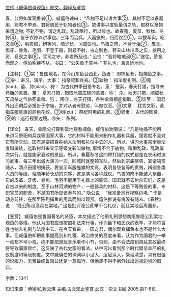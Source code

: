 [左传《臧僖伯谏观鱼》原文、翻译及鉴赏](https://www.vrrw.net/wx/13980.html)

春，公将如棠观鱼者①。臧僖伯谏曰： “凡物不足以讲大事②，其材不足以备器用，则君不举焉。君将纳民于轨物者也③。故讲事以度轨量谓之轨，取材以章物采谓之物; 不轨不物，谓之乱政。乱政亟行，所以败也。故春蒐、夏苗、秋狝、冬狩④，皆于农隙以讲事也。三年而治兵，入而振旅，归而饮至⑤，以数军实。昭文章⑥，明贵贱，辨等列，顺少长，习威仪也。鸟兽之肉，不登于俎⑦，皮革、齿牙、骨角、毛羽，不登于器，则君不射，古之制也。若夫山林川泽之实，器用之资，皂隶之事⑧，官司之守，非君所及也。” 公曰：“吾将略地焉⑨。”遂往，陈鱼而观之。僖伯称疾不从。书曰： “公矢鱼于棠⑩。” 非礼也，且言远地也。

【注释】 ①棠：鲁国地名，在今山东鱼台西北。鱼者： 即捕鱼者，指捕鱼之事。②讲：讲习，演示。大事： 指祭祀和兵戎。③轨物： 指法度礼制。④蒐 (sou)、苗、狝(xian)、狩： 为古代四季田猎专名。蒐： 搜索，春天打猎，搜寻未怀胎的禽兽。苗： 夏天打猎，猎取危害庄稼的禽兽。狝： 杀，秋天打猎，顺应秋天肃杀之气杀死禽兽。狩： 围守，冬天打猎，各种禽兽都能猎取。⑤饮至： 国君外出还朝后必报告于宗庙，并对从者有慰劳，叫做饮至。⑥文章： 犹言文彩，此指车服旌旗的颜色花纹。⑦俎(zu)： 祭祀时用的礼器。⑧皂隶： 古代的贱役。⑨略：巡行视察边境。⑩矢： 陈列。



【译文】 春天，鲁隐公打算到棠地观看捕鱼。臧僖伯劝阻说： “凡是物品不能用来讲习祭祀和兵戎等国家大事，它的材料不能用来制作礼器和兵器，国君就不会对它有所举动。国君是要把百姓纳入法制和礼仪中去的人。所以，讲习大事来衡量法度叫做轨，选取材料来显示等级文彩叫做物; 事情不合于轨物，叫做乱政。乱政屡次实行，就是国家衰败的原因。所以，春夏秋冬这四种打猎的仪式都是在农闲时演习武事。每三年出城大演习一次，回城时就整顿军队，然后到宗庙祭告，宴请犒赏随从，清点田猎的擒获。要显示车服旌旗的文彩，表明各级各等的贵贱，辨别各类人员的等级，理顺年龄长幼的次序，这是演习各种威仪。鸟兽的肉不能装入祭器，它的皮革、牙齿、骨角、毛羽不能用于礼器上的装饰，国君就不去射杀它们，这是自古以来的制度。至于山林河湖的物产，一般器具的材料，这是下等贱役的事，专职官员的职责，不是国君所应该参与的。” 隐公说： “我准备巡行视察边境。” 于是动身前往，在那里陈列捕鱼的用具而加以观赏。僖伯推说有病没有随从。《春秋》说： “隐公陈设渔具在棠地。” 这是批评隐公此举不合礼仪，而且棠地远离国都。

【鉴赏】 臧僖伯是鲁国著名的贤臣，本文描述了他用礼制思想劝阻鲁隐公到棠地观鱼的事情。他认为国君应该按照礼法来行事，作为臣下和民众的表率，才能将百姓也纳入礼制与法度中去。在今天看来，一国之君，偶尔观看捕鱼本也不是什么大事。但臧僖伯却把此事提高到和社稷、政治攸关的高度来看，认为作为国君的一举一动都不可小视，绝不能把游玩享乐看作小节，否则，由不合法度到自乱其政最终将导致国家败亡。这反映了古代史家的看法，从中可以看到那个时代壁垒森严的礼仪制度和等级制度。文中臧僖伯的谏词以小见大，层层深入，条理清楚，具有很强的说服力，无奈最终鲁隐公还是一意孤行，但他却不得不另外找出巡视边境的借口。

字数：1341

知识来源：傅德岷,赖云琪 主编.古文观止鉴赏.武汉：崇文书局.2005.第7-8页.

